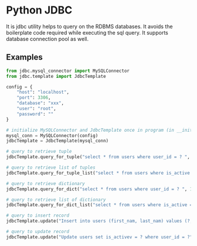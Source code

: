 # Python JDBC

It is jdbc utility helps to query on the RDBMS databases. It avoids the boilerplate code required while executing the
sql query. It supports database connection pool as well.

## Examples

```python
from jdbc.mysql_connector import MySQLConnector
from jdbc.template import JdbcTemplate

config = {
    "host": "localhost",
    "port": 3306,
    "database": "xxx",
    "user": "root",
    "password": ""
}

# initialize MySQLConnector and JdbcTemplate once in program (in __init__.py)
mysql_conn = MySQLConnector(config)
jdbcTemplate = JdbcTemplate(mysql_conn)

# query to retrieve tuple
jdbcTemplate.query_for_tuple("select * from users where user_id = ? ", 1234)

# query to retrieve list of tuples
jdbcTemplate.query_for_tuple_list("select * from users where is_active = ?", 'A')

# query to retrieve dictionary 
jdbcTemplate.query_for_dict("select * from users where user_id = ? ", 1234)

# query to retrieve list of dictionary
jdbcTemplate.query_for_dict_list("select * from users where is_active = ?", 'A')

# query to insert record
jdbcTemplate.update("Insert into users (first_nam, last_nam) values (?, ?)", "Manoj", "Pawar")

# query to update record
jdbcTemplate.update("Update users set is_activev = ? where user_id = ?", 'A', 1234)
```